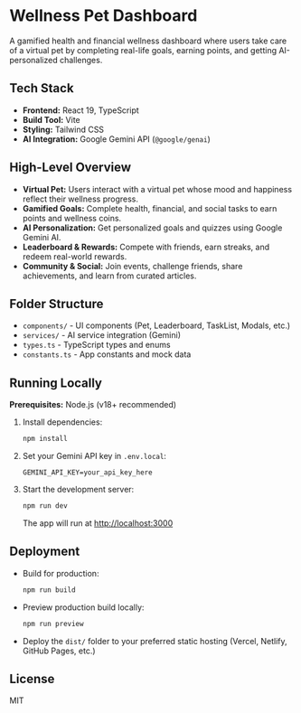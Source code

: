 # Wellness Pet Dashboard

A gamified health and financial wellness dashboard where users take care of a virtual pet by completing real-life goals, earning points, and getting AI-personalized challenges.

## Tech Stack

- **Frontend:** React 19, TypeScript
- **Build Tool:** Vite
- **Styling:** Tailwind CSS
- **AI Integration:** Google Gemini API (`@google/genai`)

## High-Level Overview

- **Virtual Pet:** Users interact with a virtual pet whose mood and happiness reflect their wellness progress.
- **Gamified Goals:** Complete health, financial, and social tasks to earn points and wellness coins.
- **AI Personalization:** Get personalized goals and quizzes using Google Gemini AI.
- **Leaderboard & Rewards:** Compete with friends, earn streaks, and redeem real-world rewards.
- **Community & Social:** Join events, challenge friends, share achievements, and learn from curated articles.

## Folder Structure

- `components/` - UI components (Pet, Leaderboard, TaskList, Modals, etc.)
- `services/` - AI service integration (Gemini)
- `types.ts` - TypeScript types and enums
- `constants.ts` - App constants and mock data

## Running Locally

**Prerequisites:** Node.js (v18+ recommended)

1. Install dependencies:
   ```bash
   npm install
   ```
2. Set your Gemini API key in `.env.local`:
   ```env
   GEMINI_API_KEY=your_api_key_here
   ```
3. Start the development server:
   ```bash
   npm run dev
   ```
   The app will run at [http://localhost:3000](http://localhost:3000)

## Deployment

- Build for production:
  ```bash
  npm run build
  ```
- Preview production build locally:
  ```bash
  npm run preview
  ```
- Deploy the `dist/` folder to your preferred static hosting (Vercel, Netlify, GitHub Pages, etc.)

## License

MIT
